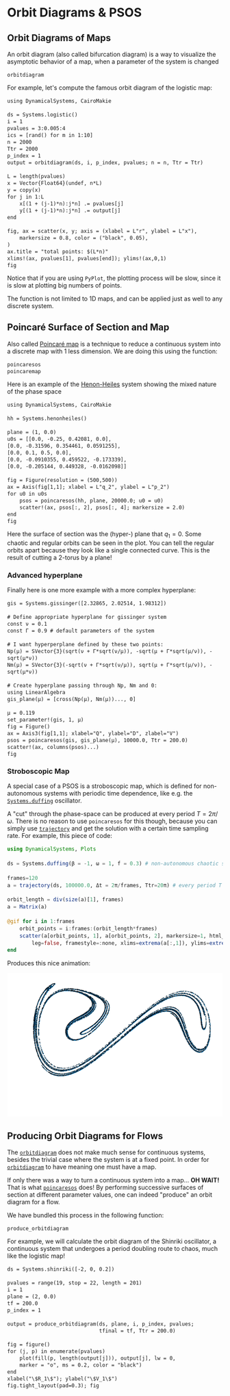 # Orbit Diagrams & PSOS
## Orbit Diagrams of Maps
An orbit diagram (also called bifurcation diagram) is a way to visualize the asymptotic
behavior of a map, when a parameter of the system is changed
```@docs
orbitdiagram
```

For example, let's compute the famous orbit diagram of the logistic map:
```@example MAIN
using DynamicalSystems, CairoMakie

ds = Systems.logistic()
i = 1
pvalues = 3:0.005:4
ics = [rand() for m in 1:10]
n = 2000
Ttr = 2000
p_index = 1
output = orbitdiagram(ds, i, p_index, pvalues; n = n, Ttr = Ttr)

L = length(pvalues)
x = Vector{Float64}(undef, n*L)
y = copy(x)
for j in 1:L
    x[(1 + (j-1)*n):j*n] .= pvalues[j]
    y[(1 + (j-1)*n):j*n] .= output[j]
end

fig, ax = scatter(x, y; axis = (xlabel = L"r", ylabel = L"x"),
    markersize = 0.8, color = ("black", 0.05),
)
ax.title = "total points: $(L*n)"
xlims!(ax, pvalues[1], pvalues[end]); ylims!(ax,0,1)
fig
```

Notice that if you are using `PyPlot`, the plotting process will be slow, since it is slow at plotting big numbers of points.

The function is not limited to 1D maps, and can be applied just as well to any
discrete system.

## Poincaré Surface of Section and Map
Also called [Poincaré map](https://en.wikipedia.org/wiki/Poincar%C3%A9_map) is a
technique to reduce a continuous system into a discrete map with 1 less dimension.
We are doing this using the function:
```@docs
poincaresos
poincaremap
```

Here is an example of the [Henon-Heiles](https://en.wikipedia.org/wiki/H%C3%A9non%E2%80%93Heiles_system) system showing the mixed nature of the phase space
```@example MAIN
using DynamicalSystems, CairoMakie

hh = Systems.henonheiles()

plane = (1, 0.0)
u0s = [[0.0, -0.25, 0.42081, 0.0],
[0.0, -0.31596, 0.354461, 0.0591255],
[0.0, 0.1, 0.5, 0.0],
[0.0, -0.0910355, 0.459522, -0.173339],
[0.0, -0.205144, 0.449328, -0.0162098]]

fig = Figure(resolution = (500,500))
ax = Axis(fig[1,1]; xlabel = L"q_2", ylabel = L"p_2")
for u0 in u0s
    psos = poincaresos(hh, plane, 20000.0; u0 = u0)
    scatter!(ax, psos[:, 2], psos[:, 4]; markersize = 2.0)
end
fig
```

Here the surface of section was the (hyper-) plane that $q_1 = 0$. Some chaotic and regular orbits can be seen in the plot. You can tell the regular orbits apart because they look like a single connected curve. This is the result of cutting a 2-torus by a plane!

### Advanced hyperplane
Finally here is one more example with a more complex hyperplane:
```@example MAIN
gis = Systems.gissinger([2.32865, 2.02514, 1.98312])

# Define appropriate hyperplane for gissinger system
const ν = 0.1
const Γ = 0.9 # default parameters of the system

# I want hyperperplane defined by these two points:
Np(μ) = SVector{3}(sqrt(ν + Γ*sqrt(ν/μ)), -sqrt(μ + Γ*sqrt(μ/ν)), -sqrt(μ*ν))
Nm(μ) = SVector{3}(-sqrt(ν + Γ*sqrt(ν/μ)), sqrt(μ + Γ*sqrt(μ/ν)), -sqrt(μ*ν))

# Create hyperplane passing through Np, Nm and 0:
using LinearAlgebra
gis_plane(μ) = [cross(Np(μ), Nm(μ))..., 0]

μ = 0.119
set_parameter!(gis, 1, μ)
fig = Figure()
ax = Axis3(fig[1,1]; xlabel="Q", ylabel="D", zlabel="V")
psos = poincaresos(gis, gis_plane(μ), 10000.0, Ttr = 200.0)
scatter!(ax, columns(psos)...)
fig
```

### Stroboscopic Map
A special case of a PSOS is a stroboscopic map, which is defined for non-autonomous
systems with periodic time dependence, like e.g. the [`Systems.duffing`](@ref) oscillator.

A "cut" through the phase-space can be produced at every period $T = 2\pi/\omega$. There is no
reason to use `poincaresos` for this though, because you can simply use
[`trajectory`](@ref) and get the solution with a certain time sampling rate.
For example, this piece of code:
```julia
using DynamicalSystems, Plots

ds = Systems.duffing(β = -1, ω = 1, f = 0.3) # non-autonomous chaotic system

frames=120
a = trajectory(ds, 100000.0, Δt = 2π/frames, Ttr=20π) # every period T = 2π/ω

orbit_length = div(size(a)[1], frames)
a = Matrix(a)

@gif for i in 1:frames
    orbit_points = i:frames:(orbit_length*frames)
    scatter(a[orbit_points, 1], a[orbit_points, 2], markersize=1, html_output_format=:png,
        leg=false, framestyle=:none, xlims=extrema(a[:,1]), ylims=extrema(a[:,2]))
end
```

Produces this nice animation:

![](https://raw.githubusercontent.com/JuliaDynamics/JuliaDynamics/master/videos/chaos/Duffing_stroboscopic_plot.gif?raw=true)


## Producing Orbit Diagrams for Flows
The [`orbitdiagram`](@ref) does not make much sense for continuous systems, besides the
trivial case where the system is at a fixed point. In order for [`orbitdiagram`](@ref) to have meaning one must have a map.

If only there was a way to turn a continuous system into a map... **OH WAIT!** That is
what [`poincaresos`](@ref) does! By performing successive surfaces of section at different parameter values, one can indeed "produce" an orbit diagram for a flow.

We have bundled this process in the following function:
```@docs
produce_orbitdiagram
```

For example, we will calculate the orbit diagram of the Shinriki oscillator, a continuous system that undergoes a period doubling route to chaos, much like the logistic map!

```@example MAIN
ds = Systems.shinriki([-2, 0, 0.2])

pvalues = range(19, stop = 22, length = 201)
i = 1
plane = (2, 0.0)
tf = 200.0
p_index = 1

output = produce_orbitdiagram(ds, plane, i, p_index, pvalues;
                              tfinal = tf, Ttr = 200.0)

fig = figure()
for (j, p) in enumerate(pvalues)
    plot(fill(p, length(output[j])), output[j], lw = 0,
    marker = "o", ms = 0.2, color = "black")
end
xlabel("\$R_1\$"); ylabel("\$V_1\$")
fig.tight_layout(pad=0.3); fig
```
